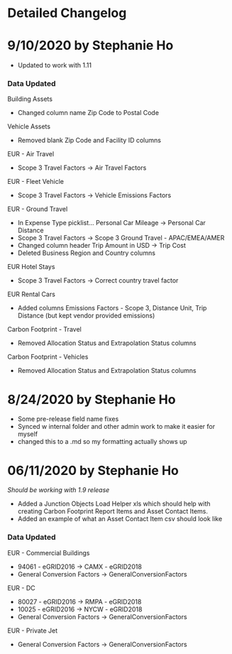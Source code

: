 # Detailed Changelog 

# 9/10/2020 by Stephanie Ho 
* Updated to work with 1.11

### Data Updated  

Building Assets 
* Changed column name Zip Code to Postal Code 

Vehicle Assets 
* Removed blank Zip Code and Facility ID columns  

EUR - Air Travel 
* Scope 3 Travel Factors → Air Travel Factors 

EUR - Fleet Vehicle 
* Scope 3 Travel Factors → Vehicle Emissions Factors 

EUR - Ground Travel 
* In Expense Type picklist... Personal Car Mileage → Personal Car Distance
* Scope 3 Travel Factors → Scope 3 Ground Travel - APAC/EMEA/AMER
* Changed column header Trip Amount in USD → Trip Cost
* Deleted Business Region and Country columns

EUR Hotel Stays 
* Scope 3 Travel Factors → Correct country travel factor 

EUR Rental Cars 
* Added columns Emissions Factors - Scope 3, Distance Unit, Trip Distance (but kept vendor provided emissions) 

Carbon Footprint - Travel
* Removed Allocation Status and Extrapolation Status columns

Carbon Footprint - Vehicles
* Removed Allocation Status and Extrapolation Status columns

# 8/24/2020 by Stephanie Ho
* Some pre-release field name fixes
* Synced w internal folder and other admin work to make it easier for myself
* changed this to a .md so my formatting actually shows up 

# 06/11/2020 by Stephanie Ho
*Should be working with 1.9 release*

* Added a Junction Objects Load Helper xls which should help with creating Carbon Footprint Report Items and Asset Contact Items. 
* Added an example of what an Asset Contact Item csv should look like

### Data Updated

EUR - Commercial Buildings

* 94061 - eGRID2016 → CAMX - eGRID2018
* General Conversion Factors → GeneralConversionFactors

EUR - DC 

* 80027 - eGRID2016 → RMPA - eGRID2018
* 10025 - eGRID2016 → NYCW - eGRID2018
* General Conversion Factors → GeneralConversionFactors

EUR - Private Jet 

* General Conversion Factors → GeneralConversionFactors
